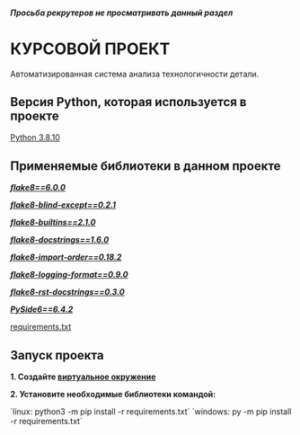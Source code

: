 <h5>Просьба рекрутеров не просматривать данный раздел<h5>

<h1>КУРСОВОЙ ПРОЕКТ</h1>
<p>Автоматизированная система анализа технологичности детали.</p>

<h2>Версия Python, которая используется в проекте</h2>
<a href="https://www.python.org/downloads/release/python-3810/">Python 3.8.10</a>

<h2>Применяемые библиотеки в данном проекте</h2>
<p><b><i><u>flake8==6.0.0</u></i></b></p>
<p><b><i><u>flake8-blind-except==0.2.1</u></i></b></p>
<p><b><i><u>flake8-builtins==2.1.0</u></i></b></p>
<p><b><i><u>flake8-docstrings==1.6.0</u></i></b></p>
<p><b><i><u>flake8-import-order==0.18.2</u></i></b></p>
<p><b><i><u>flake8-logging-format==0.9.0</u></i></b></p>
<p><b><i><u>flake8-rst-docstrings==0.3.0</u></i></b></p>
<p><b><i><u>PySide6==6.4.2</u></i></b></p>

<a href="https://github.com/WolfMTK/ASAMP/blob/master/requirements.txt">requirements.txt</a>
  
<h2>Запуск проекта</h2>
<p><b>1. Создайте <a href="https://docs.python.org/3/library/venv.html">виртуальное окружение</a></b></p>
<p><b>2. Установите необходимые библиотеки командой:</b></p>
  `linux: python3 -m pip install -r requirements.txt`
  `windows: py -m pip install -r requirements.txt`

